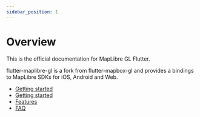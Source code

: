 ```yaml
---
sidebar_position: 1
---
```


# Overview

This is the official documentation for MapLibre GL Flutter. 

flutter-maplibre-gl is a fork from flutter-mapbox-gl and provides a bindings to 
MapLibre SDKs for iOS, Android and Web.

- [Getting started](getting-started/add-dependency)
- [Getting started](map-styles)
- [Features](category/features)
- [FAQ](category/faq)